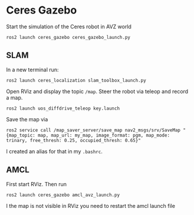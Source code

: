 # Ceres Gazebo

Start the simulation of the Ceres robot in AVZ world

```console
ros2 launch ceres_gazebo ceres_gazebo_launch.py
```


## SLAM

In a new terminal run:

```console
ros2 launch ceres_localization slam_toolbox_launch.py
```

Open RViz and display the topic `/map`. Steer the robot via teleop and record a map.

```console
ros2 launch uos_diffdrive_teleop key.launch
```

Save the map via

```
ros2 service call /map_saver_server/save_map nav2_msgs/srv/SaveMap "{map_topic: map, map_url: my_map, image_format: pgm, map_mode: trinary, free_thresh: 0.25, occupied_thresh: 0.65}"
```

I created an alias for that in my `.bashrc`.

## AMCL

First start RViz. Then run

```console
ros2 launch ceres_gazebo amcl_avz_launch.py
```

I the map is not visible in RViz you need to restart the amcl launch file